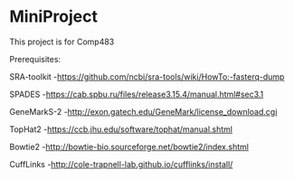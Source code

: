 # MiniProject
This project is for Comp483

Prerequisites:

SRA-toolkit 
-https://github.com/ncbi/sra-tools/wiki/HowTo:-fasterq-dump

SPADES 
-https://cab.spbu.ru/files/release3.15.4/manual.html#sec3.1

GeneMarkS-2 
-http://exon.gatech.edu/GeneMark/license_download.cgi

TopHat2
-https://ccb.jhu.edu/software/tophat/manual.shtml

Bowtie2
-http://bowtie-bio.sourceforge.net/bowtie2/index.shtml

CuffLinks
-http://cole-trapnell-lab.github.io/cufflinks/install/

